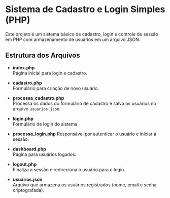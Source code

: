 # Sistema de Cadastro e Login Simples (PHP)

Este projeto é um sistema básico de cadastro, login e controle de sessão em PHP com armazenamento de usuários em um arquivo JSON.

## Estrutura dos Arquivos

- **index.php**  
  Página inicial para login e cadastro.

- **cadastro.php**  
  Formulário para criação de novo usuário.

- **processa_cadastro.php**  
  Processa os dados do formulário de cadastro e salva os usuários no arquivo `usuarios.json`.

- **login.php**  
  Formulário de login do sistema.

- **processa_login.php**
  Responsável por autenticar o usuário e iniciar a sessão.

- **dashboard.php**  
  Página para usuários logados.

- **logout.php**  
  Finaliza a sessão e redireciona o usuário para o login.

- **usuarios.json**  
  Arquivo que armazena os usuários registrados (nome, email e senha criptografada).
